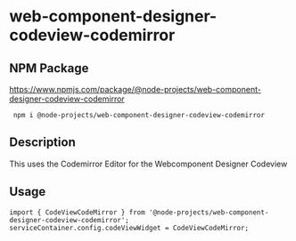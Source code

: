# web-component-designer-codeview-codemirror

## NPM Package

https://www.npmjs.com/package/@node-projects/web-component-designer-codeview-codemirror

     npm i @node-projects/web-component-designer-codeview-codemirror

## Description

This uses the Codemirror Editor for the Webcomponent Designer Codeview

## Usage

    import { CodeViewCodeMirror } from '@node-projects/web-component-designer-codeview-codemirror';
    serviceContainer.config.codeViewWidget = CodeViewCodeMirror;